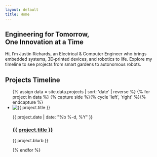 ```yaml
---
layout: default
title: Home
---
```


<section class="hero">
  <h1>
    Engineering for Tomorrow,<br>
    One Innovation at a Time
  </h1>
  <p>Hi, I’m Justin Richards, an Electrical & Computer Engineer who brings embedded systems, 3D‑printed devices, and robotics to life. Explore my timeline to see projects from smart gardens to autonomous robots.</p>
</section>

<section class="timeline-section">
  <h2 class="timeline-title">Projects Timeline</h2>
  <div class="timeline-centered">
    <div class="timeline-line"></div>
    <ul class="timeline-bubbles">
      {% assign data = site.data.projects | sort: 'date' | reverse %}
      {% for project in data %}
        {% capture side %}{% cycle 'left', 'right' %}{% endcapture %}
        <li class="bubble {{ side | strip }}">
          <div class="connector"></div>
          <div class="content">
            <img src="{{ project.image | relative_url }}" alt="{{ project.title }}">
            <div class="text">
              <p class="date">{{ project.date | date: "%b %-d, %Y" }}</p>
              <h3><a href="{{ project.url | relative_url }}">{{ project.title }}</a></h3>
              <p class="blurb">{{ project.blurb }}</p>
            </div>
          </div>
        </li>
      {% endfor %}
    </ul>
  </div>
</section>
